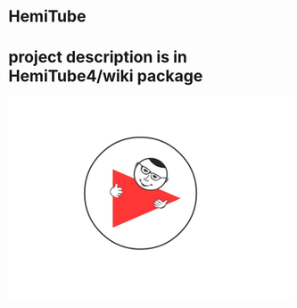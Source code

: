 # HemiTube

# project description is in HemiTube4/wiki package

![Image Alt](https://github.com/ArielGolanski/HemiTube4/blob/main/HemitubeLogoHorizontal.jpeg)





